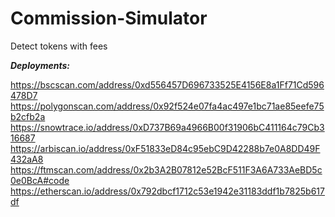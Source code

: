 # Commission-Simulator
Detect tokens with fees

***Deployments:***

https://bscscan.com/address/0xd556457D696733525E4156E8a1Ff71Cd596478D7
https://polygonscan.com/address/0x92f524e07fa4ac497e1bc71ae85eefe75b2cfb2a
https://snowtrace.io/address/0xD737B69a4966B00f31906bC411164c79Cb316687
https://arbiscan.io/address/0xF51833eD84c95ebC9D42288b7e0A8DD49F432aA8
https://ftmscan.com/address/0x2b3A2B07812e52BcF511F3A6A733AeBD5c0e0BcA#code
https://etherscan.io/address/0x792dbcf1712c53e1942e31183ddf1b7825b617df
